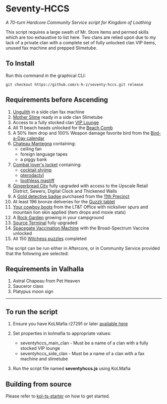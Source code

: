 # Seventy-HCCS

_A 70-turn Hardcore Community Service script for Kingdom of Loathing_

This script requires a large swath of Mr. Store items and permed skills which are too exhaustive to list here. Two clans are relied upon due to my lack of a private clan with a complete set of fully unlocked clan VIP items, unused fax machine and prepped Slimetube.

## To Install

Run this command in the graphical CLI:

```
git checkout https://github.com/s-k-z/seventy-hccs.git release
```

## Requirements before Ascending

1. [Ungulith](https://kol.coldfront.net/thekolwiki/index.php/Ungulith) in a side clan fax machine
2. [Mother Slime](https://kol.coldfront.net/thekolwiki/index.php/Showdown) ready in a side clan Slimetube
3. Access to a fully stocked clan [VIP Lounge](https://kol.coldfront.net/thekolwiki/index.php/VIP_Lounge)
4. All 11 beach heads unlocked for the [Beach Comb](https://kol.coldfront.net/thekolwiki/index.php/Beach_Comb)
5. A 50% Item drop and 100% Weapon damage favorite bird from the [Bird-a-Day calendar](https://kol.coldfront.net/thekolwiki/index.php/Bird-a-Day_calendar)
6. [Chateau Mantegna](https://kol.coldfront.net/thekolwiki/index.php/Chateau_Mantegna) containing:
   - ceiling fan
   - foreign language tapes
   - a piggy bank
7. [Combat lover's locket](https://kol.coldfront.net/thekolwiki/index.php/Combat_lover%27s_locket) containing:
   - [cocktail shrimp](https://kol.coldfront.net/thekolwiki/index.php/Cocktail_shrimp)
   - [pterodactyl](https://kol.coldfront.net/thekolwiki/index.php/Pterodactyl)
   - [toothless mastiff](https://kol.coldfront.net/thekolwiki/index.php/Toothless_mastiff_bitch)
8. [Gingerbread City](https://kol.coldfront.net/thekolwiki/index.php/Civic_Planning_Office) fully upgraded with access to the Upscale Retail District, Sewers, Digital Clock and Thickened Walls
9. A [Gold detective badge](https://kol.coldfront.net/thekolwiki/index.php/Gold_detective_badge) purchased from the [11th Precinct](https://kol.coldfront.net/thekolwiki/index.php/The_Precinct)
10. At least 196 bronze deliveries for the [Guzzlr tablet](https://kol.coldfront.net/thekolwiki/index.php/Guzzlr_tablet)
11. [Your cowboy boots](https://kol.coldfront.net/thekolwiki/index.php/Your_cowboy_boots) from the LT&T Office with nicksilver spurs and mountain lion skin applied (item drops and moxie stats)
12. A [Rock Garden](https://kol.coldfront.net/thekolwiki/index.php/Your_Rock_Garden) growing in your campground
13. [Source Terminal](https://kol.coldfront.net/thekolwiki/index.php/Source_Terminal) fully upgraded
14. [Spacegate Vaccination Machine](https://kol.coldfront.net/thekolwiki/index.php/Spacegate_Vaccination_Machine) with the Broad-Spectrum Vaccine unlocked
15. All 150 [Witchess puzzles](https://kol.coldfront.net/thekolwiki/index.php/Witchess_Puzzles) completed

The script can be run either in Aftercore, or in Community Service provided that the following are selected:

## Requirements in Valhalla

1. Astral Chapeau from Pet Heaven
2. Sauceror class
3. Platypus moon sign

---

## To run the script

1. Ensure you have KoLMafia r27291 or later [available here](https://github.com/kolmafia/kolmafia/releases)
2. Set properties in kolmafia to appropriate values:

   - seventyhccs_main_clan - Must be a name of a clan with a fully stocked VIP lounge
   - seventyhccs_side_clan - Must be a name of a clan with a fax machine and slimetube

3. Run the script file named **seventyhccs.js** using KoLMafia

## Building from source

Please refer to [kol-ts-starter](https://github.com/docrostov/kol-ts-starter) on how to get started.
